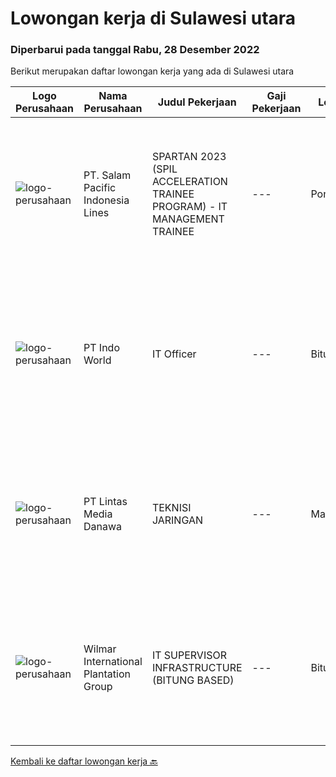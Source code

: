 
  # Lowongan kerja di Sulawesi utara

  ### Diperbarui pada tanggal Rabu, 28 Desember 2022

  Berikut merupakan daftar lowongan kerja yang ada di Sulawesi utara

  |Logo Perusahaan | Nama Perusahaan | Judul Pekerjaan | Gaji Pekerjaan | Lokasi | Deskripsi | Tanggal diunggah | Pranala |
  | -------------- | --------------- | --------------- | --------- | --------- | -------------- | ------- | ----------- |
  |![logo-perusahaan](https://image-service-cdn.seek.com.au/5540e9b59290cebacfff7858722d5ede593231d9/ee4dce1061f3f616224767ad58cb2fc751b8d2dc)|PT. Salam Pacific Indonesia Lines|SPARTAN 2023 (SPIL ACCELERATION TRAINEE PROGRAM) - IT MANAGEMENT TRAINEE|---|Pontianak|Calling for high achiever fresh graduates to join our trainee program. Enhance yourself by learning in the real world working environment. In this...|Sabtu, 17 Desember 2022|https://www.jobstreet.co.id/id/job/spartan-2023-spil-acceleration-trainee-program-it-management-trainee-4147984?token=0~3d2c0321-259b-42f9-b17d-df2d106e1c1d&sectionRank=1&jobId=jobstreet-id-job-4147984|
|![logo-perusahaan](https://image-service-cdn.seek.com.au/f6cef2a64eba4b3ebfa8576d5b201caa927fceb0/ee4dce1061f3f616224767ad58cb2fc751b8d2dc)|PT Indo World|IT Officer|---|Bitung|Job Spesification: Manage all IT System, Networking, Hardware &amp; Software Troubleshooting Manage CCTV System, Mikrotik, PABX and Server Network...|Selasa, 13 Desember 2022|https://www.jobstreet.co.id/id/job/it-officer-4142143?token=0~3d2c0321-259b-42f9-b17d-df2d106e1c1d&sectionRank=2&jobId=jobstreet-id-job-4142143|
|![logo-perusahaan](https://image-service-cdn.seek.com.au/4cc5b4edd8a09fb41741a122f57ee79a81b9a89e/ee4dce1061f3f616224767ad58cb2fc751b8d2dc)|PT Lintas Media Danawa|TEKNISI JARINGAN|---|Manado|Kualifikasi: Usia maksimum saat melamar adalah 28 tahun Lulusan SMK/D3/S1 (TKJ, Teknik elektro, informatika, ilmu computer) dan sejenisnya Minimal...|Selasa, 29 November 2022|https://www.jobstreet.co.id/id/job/teknisi-jaringan-4123999?token=0~3d2c0321-259b-42f9-b17d-df2d106e1c1d&sectionRank=3&jobId=jobstreet-id-job-4123999|
|![logo-perusahaan](https://image-service-cdn.seek.com.au/5683be4817b674e99653d054bb367590069452e8/ee4dce1061f3f616224767ad58cb2fc751b8d2dc)|Wilmar International Plantation Group|IT SUPERVISOR INFRASTRUCTURE (BITUNG BASED)|---|Bitung|Actively monitors and analyzes user requests, evaluates and applies solutions. Troubleshoots any IT technical issues and resolves in a courteous,...|Kamis, 22 Desember 2022|https://www.jobstreet.co.id/id/job/it-supervisor-infrastructure-bitung-based-1034135769?token=0~3d2c0321-259b-42f9-b17d-df2d106e1c1d&sectionRank=4&jobId=jobstreet-id-job-1034135769|


  [Kembali ke daftar lowongan kerja 🔙](../README.md#daftar-lowongan-kerja)
  